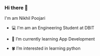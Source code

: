 ### Hi there 👋

I'm am Nikhil Poojari 

- 💻 I'm am an Engineering Student at DBIT

- 📱  I’m currently learning App Development 

- 🍀 I’m interested in learning python
